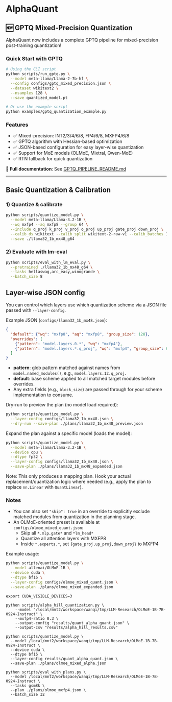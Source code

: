 # AlphaQuant

## 🆕 GPTQ Mixed-Precision Quantization

AlphaQuant now includes a complete GPTQ pipeline for mixed-precision post-training quantization!

### Quick Start with GPTQ

```bash
# Using the CLI script
python scripts/run_gptq.py \
  --model meta-llama/Llama-2-7b-hf \
  --config configs/gptq_mixed_precision.json \
  --dataset wikitext2 \
  --nsamples 128 \
  --save quantized_model.pt

# Or use the example script
python examples/gptq_quantization_example.py
```

### Features
- ✅ Mixed-precision: INT2/3/4/6/8, FP4/6/8, MXFP4/6/8
- ✅ GPTQ algorithm with Hessian-based optimization
- ✅ JSON-based configuration for easy layer-wise quantization
- ✅ Support for MoE models (OLMoE, Mixtral, Qwen-MoE)
- ✅ RTN fallback for quick quantization

**📖 Full documentation**: See [GPTQ_PIPELINE_README.md](GPTQ_PIPELINE_README.md)

---

## Basic Quantization & Calibration

### 1) Quantize & calibrate

```bash
python scripts/quantize_model.py \
  --model meta-llama/Llama-3.2-1B \
  --wq mxfp4 --aq mxfp8 --group 64 \
  --include q_proj k_proj v_proj o_proj up_proj gate_proj down_proj \
  --calib_ds wikitext --calib_split wikitext-2-raw-v1 --calib_batches 16 \
  --save ./llama32_1b_mx48_g64
```

### 2) Evaluate with lm-eval
```bash
python scripts/eval_with_lm_eval.py \
  --pretrained ./llama32_1b_mx48_g64 \
  --tasks hellaswag,arc_easy,winogrande \
  --batch_size 8
```

## Layer-wise JSON config
You can control which layers use which quantization scheme via a JSON file passed with `--layer-config`.

Example JSON (`configs/llama32_1b_mx48.json`):

```json
{
  "default": {"wq": "mxfp8", "aq": "mxfp8", "group_size": 128},
  "overrides": [
    {"pattern": "model.layers.0.*", "wq": "mxfp4"},
    {"pattern": "model.layers.*.q_proj", "wq": "mxfp4", "group_size": 64}
  ]
}
```

- **pattern**: glob pattern matched against names from `model.named_modules()`, e.g., `model.layers.12.q_proj`.
- **default**: base scheme applied to all matched target modules before overrides.
- Any extra fields (e.g., `block_size`) are passed through for your scheme implementation to consume.

Dry-run to preview the plan (no model load required):

```bash
python scripts/quantize_model.py \
  --layer-config configs/llama32_1b_mx48.json \
  --dry-run --save-plan ./plans/llama32_1b_mx48_preview.json
```

Expand the plan against a specific model (loads the model):

```bash
python scripts/quantize_model.py \
  --model meta-llama/Llama-3.2-1B \
  --device cpu \
  --dtype fp32 \
  --layer-config configs/llama32_1b_mx48.json \
  --save-plan ./plans/llama32_1b_mx48_expanded.json
```

Note: This only produces a mapping plan. Hook your actual replacement/quantization logic where needed (e.g., apply the plan to replace `nn.Linear` with `QuantLinear`).

### Notes
- You can also set `"skip": true` in an override to explicitly exclude matched modules from quantization in the planning stage.
- An OLMoE-oriented preset is available at `configs/olmoe_mixed_quant.json`:
  - Skip all `*.mlp.gate*` and `*lm_head*`
  - Quantize all attention layers with MXFP8
  - Inside `*.experts.*`, set `{gate_proj,up_proj,down_proj}` to MXFP4

Example usage:
```bash
python scripts/quantize_model.py \
  --model allenai/OLMoE-1B \
  --device cuda \
  --dtype bf16 \
  --layer-config configs/olmoe_mixed_quant.json \
  --save-plan ./plans/olmoe_mixed_expanded.json
```
```
export CUDA_VISIBLE_DEVICES=3

python scripts/alpha_hill_quantization.py \
    --model "/local/mnt2/workspace/wanqi/tmp/LLM-Research/OLMoE-1B-7B-0924-Instruct" \
    --mxfp4-ratio 0.3 \
    --output-config "results/quant_alpha_quant.json" \
    --output-csv "results/alpha_hill_results.csv"

python scripts/quantize_model.py \
  --model /local/mnt2/workspace/wanqi/tmp/LLM-Research/OLMoE-1B-7B-0924-Instruct \
  --device cuda \
  --dtype bf16 \
  --layer-config results/quant_alpha_quant.json \
  --save-plan ./plans/olmoe_mixed_alpha.json

python scripts/eval_with_plans.py \
  --model /local/mnt2/workspace/wanqi/tmp/LLM-Research/OLMoE-1B-7B-0924-Instruct \
  --tasks gsm8k \
  --plan ./plans/olmoe_mxfp4.json \
  --batch_size 32
```